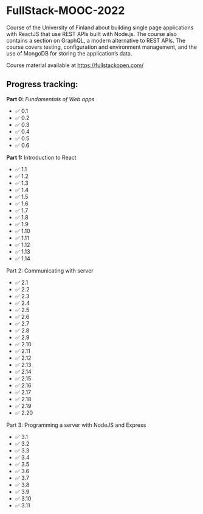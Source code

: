 # FullStack-MOOC-2022
Course of the University of Finland about building single page applications with ReactJS that use REST APIs built with Node.js. The course also contains a section on GraphQL, a modern alternative to REST APIs.
The course covers testing, configuration and environment management, and the use of MongoDB for storing the application’s data.

Course material available at https://fullstackopen.com/

## Progress tracking:

**Part 0:** _Fundamentals of Web apps_
 - ✅ 0.1 
 - ✅ 0.2
 - ✅ 0.3
 - ✅ 0.4
 - ✅ 0.5
 - ✅ 0.6

**Part 1:** Introduction to React
 - ✅ 1.1
 - ✅ 1.2
 - ✅ 1.3
 - ✅ 1.4
 - ✅ 1.5
 - ✅ 1.6
 - ✅ 1.7
 - ✅ 1.8
 - ✅ 1.9
 - ✅ 1.10
 - ✅ 1.11
 - ✅ 1.12
 - ✅ 1.13
 - ✅ 1.14

 Part 2: Communicating with server
 - ✅ 2.1
 - ✅ 2.2
 - ✅ 2.3
 - ✅ 2.4
 - ✅ 2.5
 - ✅ 2.6
 - ✅ 2.7
 - ✅ 2.8
 - ✅ 2.9
 - ✅ 2.10
 - ✅ 2.11
 - ✅ 2.12
 - ✅ 2.13
 - ✅ 2.14
 - ✅ 2.15
 - ✅ 2.16
 - ✅ 2.17
 - ✅ 2.18
 - ✅ 2.19
 - ✅ 2.20
 
 Part 3: Programming a server with NodeJS and Express
 - ✅ 3.1
 - ✅ 3.2
 - ✅ 3.3
 - ✅ 3.4
 - ✅ 3.5
 - ✅ 3.6
 - ✅ 3.7
 - ✅ 3.8
 - ✅ 3.9
 - ✅ 3.10
 - ✅ 3.11
